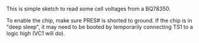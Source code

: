 This is simple sketch to read some cell voltages from a BQ78350.

To enable the chip, make sure PRES# is shorted to ground.
If the chip is in "deep sleep", it may need to be booted
by temporarily connecting TS1 to a logic high (VC1 will do).


